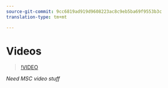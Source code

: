 ```yaml
---
source-git-commit: 9cc6819ad919d9608223ac8c9eb5ba69f9553b3c
translation-type: tm+mt

---
```

# Videos

>[!VIDEO](https://www.youtube.com/watch?v=A0EcD2AxvJE)

_Need MSC video stuff_

<object width="425" height="349">
    <param name="movie" value="http://www.youtube.com/v/ZuNNhOEzJGA&amp;hl=fr&amp;fs=1&amp;rel=0&amp;color1=0x006699&amp;color2=0x54abd6&amp;border=1"></param>
    <param name="allowFullScreen" value="true"></param>
</object>
